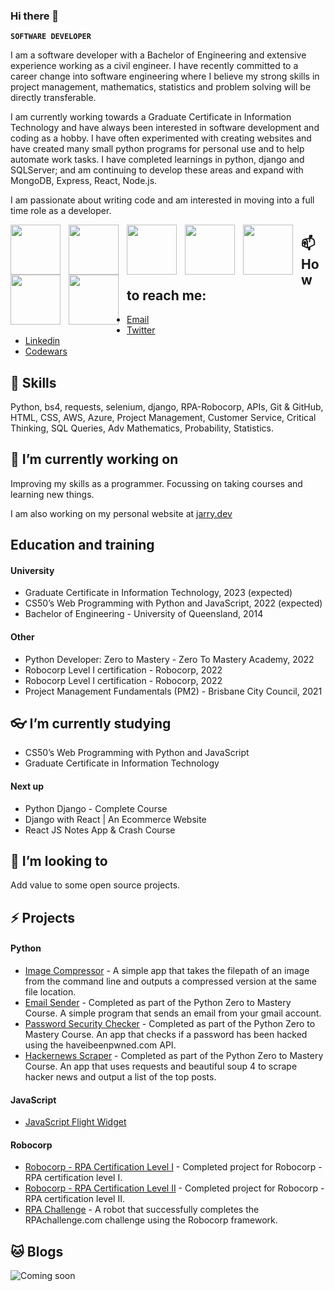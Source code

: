 ### Hi there 👋

**`SOFTWARE DEVELOPER`**

I am a software developer with a Bachelor of Engineering and extensive experience working as a civil engineer. I have recently committed to a career change into software engineering where I believe my strong skills in project management, mathematics, statistics and problem solving will be directly transferable. 

I am currently working towards a Graduate Certificate in Information Technology and have always been interested in software development and coding as a hobby. I have often experimented with creating websites and have created many small python programs for personal use and to help automate work tasks. I have completed learnings in python, django and SQLServer; and am continuing to develop these areas and expand with MongoDB, Express, React, Node.js.

I am passionate about writing code and am interested in moving into a full time role as a developer.  


<img align="left" width="80px" style="padding-right:10px;" src="https://cdn.jsdelivr.net/gh/devicons/devicon/icons/python/python-plain.svg" />
<img align="left" width="80px" style="padding-right:10px;" src="https://cdn.jsdelivr.net/gh/devicons/devicon/icons/django/django-plain.svg" />
<img align="left" width="80px" style="padding-right:10px;" src="https://cdn.jsdelivr.net/gh/devicons/devicon/icons/javascript/javascript-plain.svg" />
<img align="left" width="80px" style="padding-right:10px;" src="https://cdn.jsdelivr.net/gh/devicons/devicon/icons/html5/html5-plain.svg" />
<img align="left" width="80px" style="padding-right:10px;" src="https://cdn.jsdelivr.net/gh/devicons/devicon/icons/css3/css3-plain.svg" />
<img align="left" width="80px" style="padding-right:10px;" src="https://cdn.jsdelivr.net/gh/devicons/devicon/icons/github/github-original.svg" />
<img align="left" width="80px" style="padding-right:10px;" src="https://cdn.jsdelivr.net/gh/devicons/devicon/icons/microsoftsqlserver/microsoftsqlserver-plain-wordmark.svg" />


          

## 📫 How to reach me:
- [Email](mailto:jared.cavalli@gmail.com)
- [Twitter](https://twitter.com/Jared_Cavalli)
- [Linkedin](https://www.quora.com/profile/Jared-Cavalli)
- [Codewars](https://www.codewars.com/users/jarry90)

## 🦖 Skills
Python, bs4, requests, selenium, django, RPA-Robocorp, APIs, Git & GitHub, HTML, CSS, AWS, Azure, Project Management, Customer Service, Critical Thinking, SQL Queries, Adv Mathematics, Probability, Statistics.

## 🔭 I’m currently working on
Improving my skills as a programmer. Focussing on taking courses and learning new things.

I am also working on my personal website at [jarry.dev](jarry.dev)

## Education and training
#### University ####
- Graduate Certificate in Information Technology, 2023 (expected)
- CS50’s Web Programming with Python and JavaScript, 2022 (expected)
- Bachelor of Engineering - University of Queensland, 2014

#### Other ####
- Python Developer: Zero to Mastery - Zero To Mastery Academy, 2022
- Robocorp Level I certification - Robocorp, 2022
- Robocorp Level I certification - Robocorp, 2022
- Project Management Fundamentals (PM2) - Brisbane City Council, 2021

## 👓 I’m currently studying
- CS50’s Web Programming with Python and JavaScript
- Graduate Certificate in Information Technology

#### Next up ####
- Python Django - Complete Course
- Django with React | An Ecommerce Website
- React JS Notes App & Crash Course

## 👯 I’m looking to
Add value to some open source projects. 

## ⚡ Projects
#### Python ####
- [Image Compressor](https://github.com/jarry90/Image-Compressor) - A simple app that takes the filepath of an image from the command line and outputs a compressed version at the same file location. 
- [Email Sender](https://github.com/jarry90/Projects-Python-Developer-Zero-to-Mastery) - Completed as part of the Python Zero to Mastery Course. A simple program that sends an email from your gmail account. 
- [Password Security Checker](https://github.com/jarry90/Projects-Python-Developer-Zero-to-Mastery) - Completed as part of the Python Zero to Mastery Course. An app that checks if a password has been hacked using the haveibeenpwned.com API. 
- [Hackernews Scraper](https://github.com/jarry90/Projects-Python-Developer-Zero-to-Mastery) - Completed as part of the Python Zero to Mastery Course. An app that uses requests and beautiful soup 4 to scrape hacker news and output a list of the top posts.

#### JavaScript ####
- [JavaScript Flight Widget](https://github.com/jarry90/JavaScript-Flight-Widget)

#### Robocorp ####
- [Robocorp - RPA Certification Level I](https://github.com/jarry90/RoboCorp-RPA-certification-level-I-Beginners-course) - Completed project for Robocorp - RPA certification level I.
- [Robocorp - RPA Certification Level II](https://github.com/jarry90/RoboCorp-RPA-certification-level-II-Build-a-robot) - Completed project for Robocorp - RPA certification level II.
- [RPA Challenge](https://github.com/jarry90/RPA-Challenge-Robocorp) - A robot that successfully completes the RPAchallenge.com challenge using the Robocorp framework. 

## 🐱 Blogs

![Coming soon](https://media1.giphy.com/media/1ken0zzzL79NPy3QZj/giphy-downsized-large.gif)
